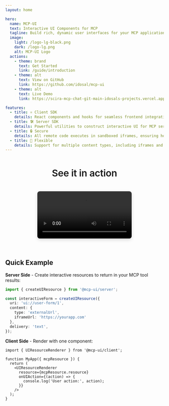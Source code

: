 ```yaml
---
layout: home

hero:
  name: MCP-UI
  text: Interactive UI Components for MCP
  tagline: Build rich, dynamic user interfaces for your MCP applications with SDKs that bring UI to AI interactions.
  image:
    light: /logo-lg-black.png
    dark: /logo-lg.png
    alt: MCP-UI Logo
  actions:
    - theme: brand
      text: Get Started
      link: /guide/introduction
    - theme: alt
      text: View on GitHub
      link: https://github.com/idosal/mcp-ui
    - theme: alt
      text: Live Demo
      link: https://scira-mcp-chat-git-main-idosals-projects.vercel.app/

features:
  - title: ⚛️ Client SDK
    details: React components and hooks for seamless frontend integration. Render interactive UI resources with the UIResourceRenderer component and handle UI actions effortlessly.
  - title: 🛠️ Server SDK
    details: Powerful utilities to construct interactive UI for MCP servers. Create HTML, React, Web Components, and external app UI with ergonomic API.
  - title: 🔒 Secure
    details: All remote code executes in sandboxed iframes, ensuring host and user security while maintaining rich interactivity.
  - title: 🎨 Flexible
    details: Support for multiple content types, including iframes and Remote DOM components that match your host's look-and-feel.
---
```


<!-- ## See MCP-UI in Action -->
<div style="display: flex; flex-direction: column; align-items: center; margin: 3rem 0 2rem 0;">
<span class="text animated-gradient-text" style="font-size: 30px; font-family: var(--vp-font-family-base); font-weight: 600;
    letter-spacing: -0.01em; margin-bottom: 0.5rem; text-align: center; line-height: 1.2;">See it in action</span>
<div class="video-container" style="display: flex; justify-content: center; align-items: center;">
  <video controls width="100%" style="max-width: 800px; border-radius: 8px; box-shadow: 0 4px 12px rgba(0, 0, 0, 0.15);">
    <source src="https://github.com/user-attachments/assets/7180c822-2dd9-4f38-9d3e-b67679509483" type="video/mp4">
    Your browser does not support the video tag.
  </video>
</div>
</div>

## Quick Example

**Server Side** - Create interactive resources to return in your MCP tool results:

```typescript
import { createUIResource } from '@mcp-ui/server';

const interactiveForm = createUIResource({
  uri: 'ui://user-form/1',
  content: { 
    type: 'externalUrl', 
    iframeUrl: 'https://yourapp.com'
  },
  delivery: 'text',
});
```

**Client Side** - Render with one component:

```tsx
import { UIResourceRenderer } from '@mcp-ui/client';

function MyApp({ mcpResource }) {
  return (
    <UIResourceRenderer
      resource={mcpResource.resource}
      onUIAction={(action) => {
        console.log('User action:', action);
      }}
    />
  );
}
```


<style>
.video-container {
  text-align: center;
  margin: 2rem 0;
}

.action-buttons {
  display: flex;
  gap: 1rem;
  justify-content: center;
  margin: 2rem 0;
  flex-wrap: wrap;
}

.action-button {
  display: inline-block;
  padding: 0.75rem 1.5rem;
  border-radius: 6px;
  text-decoration: none;
  font-weight: 500;
  transition: all 0.3s ease;
}

.action-button.primary {
  background: var(--vp-c-brand-1);
  color: var(--vp-c-white);
}

.action-button.primary:hover {
  background: var(--vp-c-brand-2);
}

.action-button.secondary {
  background: var(--vp-c-bg-soft);
  color: var(--vp-c-text-1);
  border: 1px solid var(--vp-c-divider);
}

.action-button.secondary:hover {
  background: var(--vp-c-bg-mute);
}

@media (max-width: 768px) {
  .action-buttons {
    flex-direction: column;
    align-items: center;
  }
  
  .action-button {
    width: 200px;
    text-align: center;
  }
}
</style>
